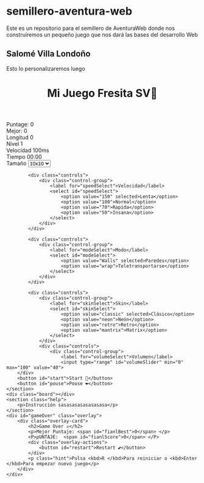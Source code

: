 # semillero-aventura-web
Este es un repositorio para el semillero de AventuraWeb donde nos construiremos un pequeño juego que nos dará las bases del desarrollo Web
## Salomé Villa Londoño 
Esto lo personalizaremos luego

<!DOCTYPE html>
<html lang="en">
<head>
    <meta charset="UTF-8">
    <meta name="viewport" content="width=device-width, initial-scale=1.0">
    <title>Juegos Snake SV🍓</title>
</head>
<body>
    <header class="header">
        <h1>Mi Juego Fresita SV🍓</h1>
    </header>
    <section class="hud">
        <div class="stats">
            <div class="stat"><span>Puntage:</span> <span id="scoreBoard">0</span></div>
            <div class="stat"><span>Mejor:</span> <span id="bestBoard">0</span></div>
            <div class="stat"><span>Longitud</span> <span id="lengthBoard">0</span></div>
            <div class="stat"><span>Nivel</span> <span id="levelBoard">1</span></div>
            <div class="stat"><span>Velocidad</span> <span id="speedBoard">100ms</span></div>
            <div class="stat"><span>Tiempo</span> <span id="timeBoard">00:00</span></div>
        </div>
        <div class="controls">
            <div class="control-group">
                <label for="sizeSelect">Tamaño</label>
                <select id="sizeSelect">
                    <option value="10" selected>10x10</option>
                    <option value="12">12x12</option>
                    <option value="15">15x15</option>
                    <option value="20">20x20</option>
             </select>
            </div>

            <div class="controls">
                <div class="control-group">
                    <label for="speedSelect">Velocidad</label>
                    <select id="speedSelect">
                        <option value="150" selected>Lenta</option>
                        <option value="100">Normal</option>
                        <option value="70">Rapida</option>
                        <option value="50">Insana</option>  
                    </select>
                </div>
            </div>

            <div class="controls">
                <div class="control-group">
                    <label for="modeSelect">Modo</label>
                    <select id="modeSelect">
                        <option value="Walls" selected>Paredes</option>
                        <option value="wrap">Teletransportarse</option>
                    </select>
                </div>
            </div>

            <div class="controls">
                <div class="control-group">
                    <label for="skinSelect">Skin</label>
                    <select id="skinSelect">
                        <option value="classic" selected>Clásico</option>
                        <option value="neon">Neón</option>
                        <option value="retro">Retro</option>
                        <option value="mantrix">Matrix</option> 
                    </select>
                </div>
                <div class="controls">
                    <div class="control-group">
                        <label for="volumeSelect">Volumen</label>
                        <input type="range" id="volumeSlider" min="0" max="100" value="40">
        </div>
        <button id="start">Start 🍓</button>
        <button id="pouse">Pouse ❤️</button>
    </section>
    <div class="board"></div>
    <section class="help">
        <p>Instrucción sasasasasasasasasa</p>
    </section>
    <div id="gameOver" class="overlay">
        <div class="overlay-card">
            <h2>Game Over ☠️</h2>
            <p>Mejor Puntaje: <span id="fianlBest">0</span> </p>
            <P>pUNTAJE:  <span id="fianlScore">0</span> </P>
            <div class="overlay-actions">
                <button id="restart">Restart 💕</button> 
            </div>
            <p class="hint">Pulsa <kbd>R </kbd>Para reiniciar o <kbd>Enter </kbd>Para empezar nuevo juego</p>
        </div>
    </div>
    
</body>
</html>
